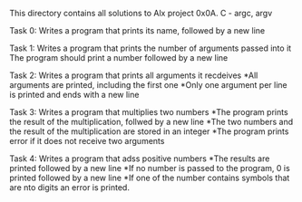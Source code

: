 This directory contains all solutions to Alx project 0x0A. C - argc, argv

Task 0:
Writes a program that prints its name, followed by a new line


Task 1:
Writes a program that prints the number of arguments passed into it
The program should print a number followed by a new line

Task 2:
Writes a program that prints all arguments it recdeives
 *All arguments are printed, including the first one
 *Only one argument per line is printed and ends with a new line

Task 3:
Writes a program that multiplies two numbers
 *The program prints the result of the multiplication, follwed by a new line
 *The two numbers and the result of the multiplication are stored in an integer
 *The program prints error if it does not receive two arguments

Task 4:
Writes a program that adss positive numbers
 *The results are printed followed by a new line
 *If no number is passed to the program, 0 is printed followed by a new line
*If one of the number contains symbols that are nto digits an error is printed.
